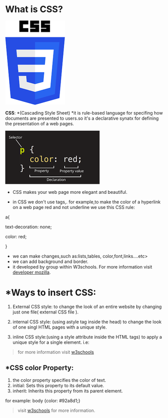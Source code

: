 # What is CSS?
![css](css.png)

**CSS**: *(Cascading Style Sheet) *it is rule-based language for specifing how documents are presented to users.so it's a declarative synatx for defining the presentation of a web pages.


![css2](css2.png)
* CSS  makes your web page more elegant and beautiful.

* in CSS we don't use tags,. for example,to make the color of a hyperlink on a web page red and not underline we use this CSS rule:

a{

  text-decoration: none;

  color: red;

}
* we can make changes,such as:lists,tables, color,font,links....etc>
* we can add background and border.
* it developed by group within W3schools.
For more information visit [developer mozilla](https://developer.mozilla.org/en-US/docs/Learn/CSS/First_steps/What_is_CSS).

# *Ways to insert CSS:
1. External CSS style: to change the look of an entire website by changing just one file( external CSS file ).

2. internal CSS style: (using astyle tag inside the head) to change the look of one singl HTML pages with a unique style.

3. inline CSS style:(using a style attribute inside the HTML tags)
to apply a unique style for a single element.
i.e: 
<p style="color: red"</p>




 > for more information visit [w3schools](https://www.w3schools.com/css/css_howto.asp
 )

## *CSS color Property:
1. the color property specifies the color of text.
2. initial: Sets this property to its default value.
3. inherit:	Inherits this property from its parent element.

 for example: body {color: #92a8d1;}


 >visit [w3schools](https://www.w3schools.com/cssref/pr_text_color.asp) for more information.